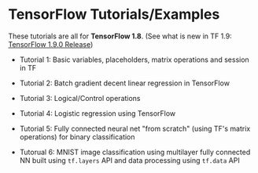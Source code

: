 # TensorFlow Tutorials/Examples

These tutorials are all for **TensorFlow 1.8**. (See what is new in TF 1.9: [TensorFlow 1.9.0 Release](https://github.com/tensorflow/tensorflow/releases/tag/v1.9.0))

- Tutorial 1: Basic variables, placeholders, matrix operations and session in TF

- Tutorial 2: Batch gradient decent linear regression in TensorFlow

- Tutorial 3: Logical/Control operations

- Tutorial 4: Logistic regression using TensorFlow

- Tutorial 5: Fully connected neural net "from scratch" (using TF's matrix operations) for binary classification

- Tutorual 6: MNIST image classification using multilayer fully connected NN built using `tf.layers` API and data processing using `tf.data` API


